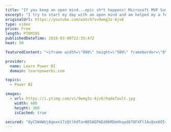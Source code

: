 ```yaml
---
title: "If you keep an open mind...epic sh*t happens! Microsoft MVP Summit Day 4"
excerpt: "I try to start my day with an open mind and am helped my a fellow MVP to achieve a breakthrough in my thinking. The power to change someone's thoughts is the most powerful force of all! -------------------------------------------------------------------------------------------- FREE Power BI Step-by-Step"
originalUrl: https://youtube.com/watch?v=9wmg3z-Ajv8
type: video
price: Free
length: PT6M18S
publishedDateTime: 2018-03-08T22:35:47Z
heat: 50

featuredContent: "<iframe width=\"800\" height=\"500\" frameborder=\"0\" src=\"https://www.youtube.com/embed/9wmg3z-Ajv8\" allow=\"accelerometer; autoplay; encrypted-media; gyroscope; picture-in-picture\" allowfullscreen></iframe>"

provider:
  name: Learn Power BI
  domain: learnpowerbi.com

topics:
  - Power BI

images:
  - url: https://i.ytimg.com/vi/9wmg3z-Ajv8/hqdefault.jpg
    width: 480
    height: 360
    isCached: true

secured: "8yC5W4WUj8qoxn17zQtlKdTa+N05AEPAEd0KRDeHhqad87OFXFlIAv8xe6OIs2SgJKZNGte58YJX0niVzeklSsOLCV2ggP9gcSUzrp3oKA7IttnICzL0B0pMJsPnwpF9M9J4Uf4rA6rieBJ/Ozc1m+peFJygoz0GeqbSFIfgZnFi7PQINYYm5lINSlzuCbMR6kIAk9Elefc75u2WvioWBxjdst30XmP40/F7Yb9FfqkTs3LE0LO8vmrqq+b0y7jD4sUgoHyRsytCBf1+9yn0Dd6PlktUqN+vmd8vw1uB3ngplqZpnnPcq/QIbxNJtZXIAgXf7BB5O52KrO2UPDSg/FeJ1VSjOiNCo8RjfOmN2t7GReQSej8yA/+St/belVqxaWV/uEroNdw7wpfELNUYoA+2/zSuuauZKCjOfSdmcTc=;uiSPQ3OFhqDXlPwgdOCLmg=="
---
```


